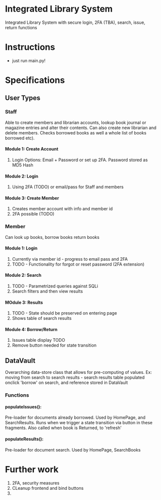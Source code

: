 # Integrated Library System
Integrated Library System with secure login, 2FA (TBA), search, issue, return functions

# Instructions
-  just run main.py!

# Specifications

## User Types

### Staff

Able to create members and librarian accounts, lookup book journal or magazine entries and alter their contents. Can also create new librarian and delete members. Checks borrowed books as well a whole list of books borrowed etc).

#### Module 1: Create Account

1. Login Options: Email + Password or set up 2FA. Password stored as MD5 Hash

#### Module 2: Login

1. Using 2FA (TODO) or email/pass for Staff and members

#### Module 3: Create Member

1. Creates member account with info and member id 
2. 2FA possible (TODO)

### Member
Can look up books, borrow books return books 

#### Module 1: Login
1. Currently via member id - progress to email pass and 2FA
2. TODO - Functionality for forgot or reset password (2FA extension)

#### Module 2: Search
1. TODO - Parametrized queries against SQLi
2. Search filters and then view results 

#### MOdule 3: Results
1. TODO - State should be preserved on entering page
2. Shows table of search results 

#### Module 4: Borrow/Return
1. Issues table display TODO
2. Remove button needed for state transition

## DataVault
Overarching data-store class that allows for pre-computing of values.
Ex: moving from search to search results - search results table populated onclick 'borrow' on search, and reference stored in DataVault

### Functions

#### populateIssues(): 
Pre-loader for documents already borrowed. Used by HomePage, and SearchResults. Runs when we trigger a state transition via button in these fragments. Also called when book is Returned, to 'refresh'

#### populateResults():
Pre-loader for document search. Used by HomePage, SearchBooks

# Further work
1. 2FA, security measures
2. CLeanup frontend and bind buttons
3. 




